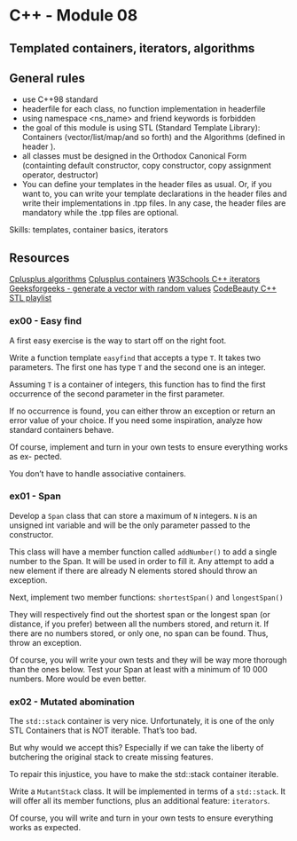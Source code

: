 # C++ - Module 08
## Templated containers, iterators, algorithms

## General rules

- use C++98 standard
- headerfile for each class, no function implementation in headerfile
- using namespace <ns_name> and friend keywords is forbidden
- the goal of this module is using STL (Standard Template Library): Containers (vector/list/map/and so forth) and the Algorithms (defined in header <algorithm>).
- all classes must be designed in the Orthodox Canonical Form (containting default constructor, copy constructor, copy assignment operator, destructor)
- You can define your templates in the header files as usual. Or, if you want to, you
can write your template declarations in the header files and write their implementations in .tpp files. In any case, the header files are mandatory while the .tpp files are optional.

Skills: templates, container basics, iterators

## Resources

[Cplusplus algorithms](https://cplusplus.com/reference/algorithm/)
[Cplusplus containers](https://cplusplus.com/reference/stl/)
[W3Schools C++ iterators](https://www.w3schools.com/cpp/cpp_iterators.asp)
[Geeksforgeeks - generate a vector with random values](https://www.geeksforgeeks.org/how-to-generate-a-vector-with-random-values-in-c/)
[CodeBeauty C++ STL playlist](https://www.youtube.com/playlist?list=PL43pGnjiVwgR9BloyT0OgsMo8d_hylBv0)


### ex00 - Easy find

A first easy exercise is the way to start off on the right foot.

Write a function template `easyfind` that accepts a type `T`. It takes two parameters.
The first one has type `T` and the second one is an integer.

Assuming `T` is a container of integers, this function has to find the first occurrence
of the second parameter in the first parameter.

If no occurrence is found, you can either throw an exception or return an error value
of your choice. If you need some inspiration, analyze how standard containers behave.

Of course, implement and turn in your own tests to ensure everything works as ex-
pected.

You don’t have to handle associative containers.


### ex01 - Span

Develop a `Span` class that can store a maximum of `N` integers. `N` is an unsigned int
variable and will be the only parameter passed to the constructor.

This class will have a member function called `addNumber()` to add a single number
to the Span. It will be used in order to fill it. Any attempt to add a new element if there are already N elements stored should throw an exception.

Next, implement two member functions: `shortestSpan()` and `longestSpan()`

They will respectively find out the shortest span or the longest span (or distance, if
you prefer) between all the numbers stored, and return it. If there are no numbers stored, or only one, no span can be found. Thus, throw an exception.

Of course, you will write your own tests and they will be way more thorough than the
ones below. Test your Span at least with a minimum of 10 000 numbers. More would be
even better.


### ex02 - Mutated abomination


The `std::stack` container is very nice. Unfortunately, it is one of the only STL Containers that is NOT iterable. That’s too bad.

But why would we accept this? Especially if we can take the liberty of butchering the original stack to create missing features.

To repair this injustice, you have to make the std::stack container iterable.

Write a `MutantStack` class. It will be implemented in terms of a `std::stack`.
It will offer all its member functions, plus an additional feature: `iterators`.

Of course, you will write and turn in your own tests to ensure everything works as expected.
